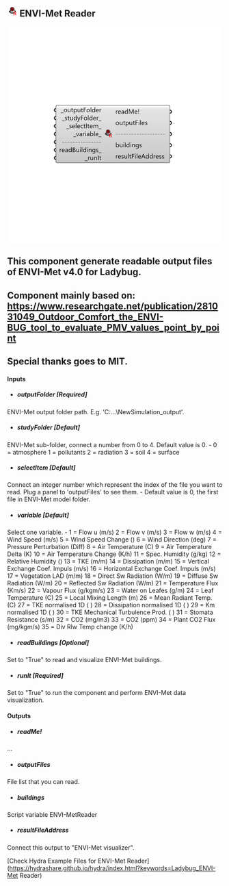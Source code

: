## ![](../../images/icons/ENVI-Met_Reader.png) ENVI-Met Reader

![](../../images/components/ENVI-Met_Reader.png)

This component generate readable output files of ENVI-Met v4.0 for Ladybug.
 -
 Component mainly based on:
 https://www.researchgate.net/publication/281031049_Outdoor_Comfort_the_ENVI-BUG_tool_to_evaluate_PMV_values_point_by_point
 -
 Special thanks goes to MIT.
 -
 

#### Inputs
* ##### outputFolder [Required]
ENVI-Met output folder path. E.g. 'C:\...\NewSimulation_output'.
* ##### studyFolder [Default]
ENVI-Met sub-folder, connect a number from 0 to 4. Default value is 0. - 0 = atmosphere 1 = pollutants 2 = radiation 3 = soil 4 = surface
* ##### selectItem [Default]
Connect an integer number which represent the index of the file you want to read. Plug a panel to 'outputFiles' to see them. - Default value is 0, the first file in ENVI-Met model folder.
* ##### variable [Default]
Select one variable. - 1 = Flow u (m/s) 2 = Flow v (m/s) 3 = Flow w (m/s) 4 = Wind Speed (m/s) 5 = Wind Speed Change () 6 = Wind Direction (deg) 7 = Pressure Perturbation (Diff) 8 = Air Temperature (C) 9 = Air Temperature Delta (K) 10 = Air Temperature Change (K/h) 11 = Spec. Humidity (g/kg) 12 = Relative Humidity () 13 = TKE (m/m) 14 = Dissipation (m/m) 15 = Vertical Exchange Coef. Impuls (m/s) 16 = Horizontal Exchange Coef. Impuls (m/s) 17 = Vegetation LAD (m/m) 18 = Direct Sw Radiation (W/m) 19 = Diffuse Sw Radiation (W/m) 20 = Reflected Sw Radiation (W/m) 21 = Temperature Flux (Km/s) 22 = Vapour Flux (g/kgm/s) 23 = Water on Leafes (g/m) 24 = Leaf Temperature (C) 25 = Local Mixing Length (m) 26 = Mean Radiant Temp. (C) 27 = TKE normalised 1D ( ) 28 = Dissipation normalised 1D ( ) 29 = Km normalised 1D ( ) 30 = TKE Mechanical Turbulence Prod. ( ) 31 = Stomata Resistance (s/m) 32 = CO2 (mg/m3) 33 = CO2 (ppm) 34 = Plant CO2 Flux (mg/kgm/s) 35 = Div Rlw Temp change (K/h)
* ##### readBuildings [Optional]
Set to "True" to read and visualize ENVI-Met buildings.
* ##### runIt [Required]
Set to "True" to run the component and perform ENVI-Met data visualization.

#### Outputs
* ##### readMe!
...
* ##### outputFiles
File list that you can read.
* ##### buildings
Script variable ENVI-MetReader
* ##### resultFileAddress
Connect this output to "ENVI-Met visualizer".


[Check Hydra Example Files for ENVI-Met Reader](https://hydrashare.github.io/hydra/index.html?keywords=Ladybug_ENVI-Met Reader)